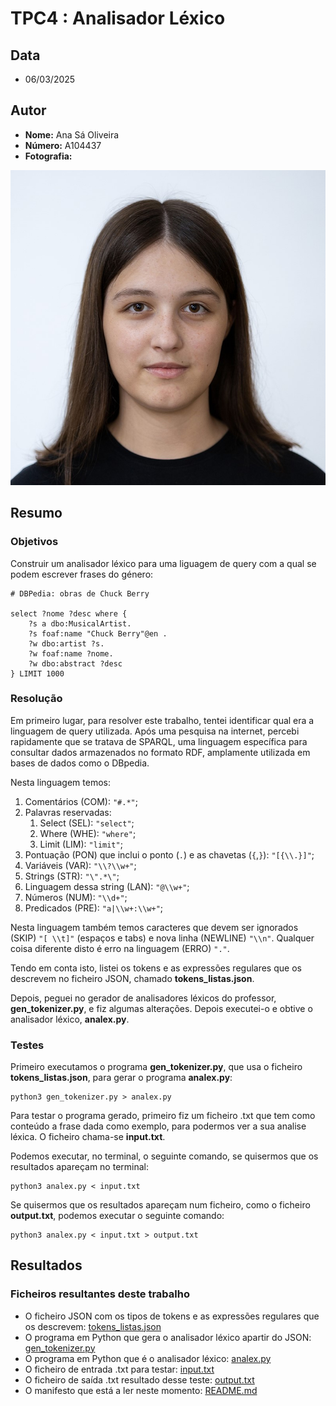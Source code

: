 # TPC4 : Analisador Léxico
## Data
- 06/03/2025
## Autor
- **Nome:** Ana Sá Oliveira
- **Número:** A104437
- **Fotografia:**
  
![Fotografia](../Fotografia.jpg)

## Resumo
### Objetivos
Construir um analisador léxico para uma liguagem de query com a qual se podem escrever frases do
género:
```
# DBPedia: obras de Chuck Berry

select ?nome ?desc where {
    ?s a dbo:MusicalArtist.
    ?s foaf:name "Chuck Berry"@en .
    ?w dbo:artist ?s.
    ?w foaf:name ?nome.
    ?w dbo:abstract ?desc
} LIMIT 1000
```

### Resolução

Em primeiro lugar, para resolver este trabalho, tentei identificar qual era a linguagem de
query utilizada. Após uma pesquisa na internet, percebi rapidamente que se tratava de SPARQL,
uma linguagem específica para consultar dados armazenados no formato RDF, amplamente
utilizada em bases de dados como o DBpedia.

Nesta linguagem temos:
1. Comentários (COM): `"#.*"`;
2. Palavras reservadas:
    1. Select (SEL): `"select"`;
    2. Where (WHE): `"where"`;
    3. Limit (LIM): `"limit"`;
3. Pontuação (PON) que inclui o ponto (`.`) e as chavetas (`{`,`}`): `"[{\\.}]"`;
4. Variáveis (VAR): `"\\?\\w+"`;
5. Strings (STR): `"\".*\"`;
6. Linguagem dessa string (LAN): `"@\\w+"`;
7. Números (NUM): `"\\d+"`;
8. Predicados (PRE): `"a|\\w+:\\w+"`;

Nesta linguagem também temos caracteres que devem ser ignorados (SKIP) `"[ \\t]"` (espaços e tabs) e nova linha (NEWLINE) `"\\n"`.
Qualquer coisa diferente disto é erro na linguagem (ERRO) `"."`.

Tendo em conta isto, listei os tokens e as expressões regulares que os descrevem no ficheiro JSON, chamado **tokens_listas.json**.

Depois, peguei no gerador de analisadores léxicos do professor, **gen_tokenizer.py**, e fiz algumas alterações. Depois executei-o e obtive o analisador léxico, **analex.py**.

### Testes
Primeiro executamos o programa **gen_tokenizer.py**, que usa o ficheiro **tokens_listas.json**, para gerar o programa **analex.py**:
```
python3 gen_tokenizer.py > analex.py
```
Para testar o programa gerado, primeiro fiz um ficheiro .txt que tem como conteúdo a frase dada como exemplo, para podermos ver a sua analise léxica. O ficheiro chama-se **input.txt**.

Podemos executar, no terminal, o seguinte comando, se quisermos que os resultados apareçam no terminal:
```
python3 analex.py < input.txt
```
Se quisermos que os resultados apareçam num ficheiro, como o ficheiro **output.txt**, podemos executar o seguinte comando:
```
python3 analex.py < input.txt > output.txt
```
## Resultados
### Ficheiros resultantes deste trabalho
- O ficheiro JSON com os tipos de tokens e as expressões regulares que os descrevem: [tokens_listas.json](tokens_listas.json)
- O programa em Python que gera o analisador léxico apartir do JSON: [gen_tokenizer.py](gen_tokenizer.py)
- O programa em Python que é o analisador léxico: [analex.py](analex.py)
- O ficheiro de entrada .txt para testar: [input.txt](input.txt)
- O ficheiro de saída .txt resultado desse teste: [output.txt](output.txt)
- O manifesto que está a ler neste momento: [README.md](README.md)